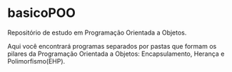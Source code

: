 # basicoPOO
Repositório de estudo em Programação Orientada a Objetos.

Aqui você encontrará programas separados por pastas que formam os pilares da Programação Orientada a Objetos: Encapsulamento, Herança e Polimorfismo(EHP).
          
    
